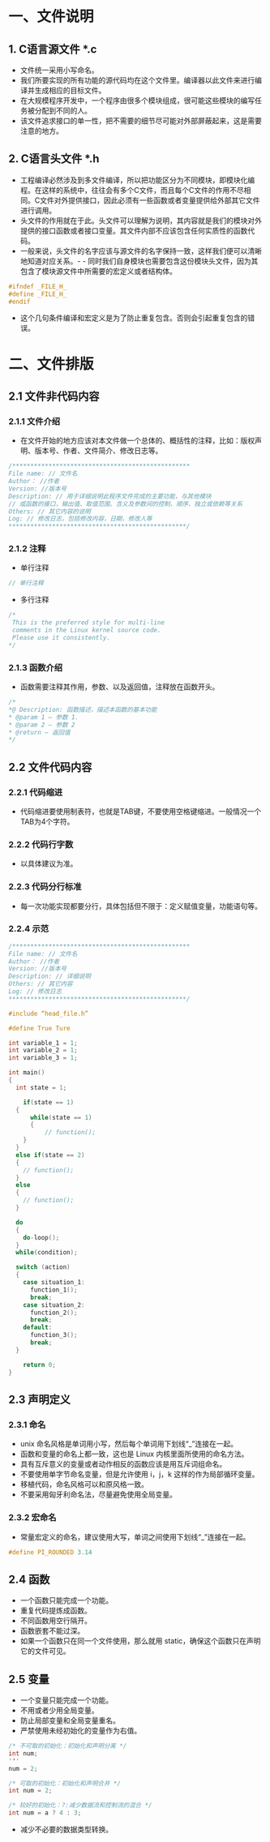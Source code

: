 # 一、文件说明

## 1. C语言源文件 *.c

- 文件统一采用小写命名。
- 我们所要实现的所有功能的源代码均在这个文件里。编译器以此文件来进行编译并生成相应的目标文件。
- 在大规模程序开发中，一个程序由很多个模块组成，很可能这些模块的编写任务被分配到不同的人。
- 该文件追求接口的单一性，把不需要的细节尽可能对外部屏蔽起来，这是需要注意的地方。

## 2. C语言头文件 *.h

- 工程编译必然涉及到多文件编译，所以把功能区分为不同模块，即模块化编程。在这样的系统中，往往会有多个C文件，而且每个C文件的作用不尽相同。C文件对外提供接口，因此必须有一些函数或者变量提供给外部其它文件进行调用。
- 头文件的作用就在于此。头文件可以理解为说明，其内容就是我们的模块对外提供的接口函数或者接口变量。其文件内部不应该包含任何实质性的函数代码。
- 一般来说，头文件的名字应该与源文件的名字保持一致，这样我们便可以清晰地知道对应关系。- - 同时我们自身模块也需要包含这份模块头文件，因为其包含了模块源文件中所需要的宏定义或者结构体。
```c
#ifndef _FILE_H_ 
#define _FILE_H_ 
#endif 
```
- 这个几句条件编译和宏定义是为了防止重复包含。否则会引起重复包含的错误。


# 二、文件排版

## 2.1 文件非代码内容

### 2.1.1 文件介绍

- 在文件开始的地方应该对本文件做一个总体的、概括性的注释，比如：版权声明、版本号、作者、文件简介、修改日志等。
```c
/*************************************************
File name: // 文件名
Author： //作者
Version: //版本号
Description: // 用于详细说明此程序文件完成的主要功能，与其他模块
// 或函数的接口，输出值、取值范围、含义及参数间的控制、顺序、独立或依赖等关系
Others: // 其它内容的说明
Log: // 修改日志，包括修改内容，日期，修改人等
*************************************************/
```

### 2.1.2 注释

- 单行注释

```c
// 单行注释
```

- 多行注释

```c
/*
 This is the preferred style for multi-line
 comments in the Linux kernel source code.
 Please use it consistently.
*/
```

### 2.1.3 函数介绍

- 函数需要注释其作用，参数、以及返回值，注释放在函数开头。
```c
/*
*@ Description: 函数描述，描述本函数的基本功能
* @param 1 – 参数 1.
* @param 2 – 参数 2
* @return – 返回值
*/
```
## 2.2 文件代码内容

### 2.2.1 代码缩进

- 代码缩进要使用制表符，也就是TAB键，不要使用空格键缩进。一般情况一个TAB为4个字符。

### 2.2.2 代码行字数

- 以具体建议为准。

### 2.2.3 代码分行标准

- 每一次功能实现都要分行，具体包括但不限于：定义赋值变量，功能语句等。

### 2.2.4 示范

```c
/*************************************************
File name: // 文件名
Author： //作者
Version: //版本号
Description: // 详细说明
Others: // 其它内容
Log: // 修改日志
*************************************************/

#include “head_file.h”

#define True Ture

int variable_1 = 1;
int variable_2 = 1;
int variable_3 = 1;

int main()
{
  int state = 1;

	if(state == 1)
  {
	  while(state == 1)
	  {
		  // function();
    }
  }
  else if(state == 2)
  {
    // function();
  }
  else
  {
    // function();
  }

  do
  { 
    do-loop(); 
  } 
  while(condition);

  switch (action) 
  { 
    case situation_1: 
      function_1();
      break;
    case situation_2: 
      function_2();
      break;
    default: 
      function_3();
      break;
  }	

	return 0;
}
```

## 2.3 声明定义

### 2.3.1 命名

- unix 命名风格是单词用小写，然后每个单词用下划线“_”连接在一起。
- 函数和变量的命名上都一致，这也是 Linux 内核里面所使用的命名方法。
- 具有互斥意义的变量或者动作相反的函数应该是用互斥词组命名。
- 不要使用单字节命名变量，但是允许使用 i，j，k 这样的作为局部循环变量。
- 移植代码，命名风格可以和原风格一致。
- 不要采用匈牙利命名法，尽量避免使用全局变量。

### 2.3.2 宏命名

- 常量宏定义的命名，建议使用大写，单词之间使用下划线“_”连接在一起。
```c
#define PI_ROUNDED 3.14
```

## 2.4 函数

- 一个函数只能完成一个功能。
- 重复代码提炼成函数。
- 不同函数用空行隔开。
- 函数嵌套不能过深。
- 如果一个函数只在同一个文件使用，那么就用 static，确保这个函数只在声明它的文件可见。

## 2.5 变量

- 一个变量只能完成一个功能。
- 不用或者少用全局变量。
- 防止局部变量和全局变量重名。
- 严禁使用未经初始化的变量作为右值。
```c
/* 不可取的初始化：初始化和声明分离 */
int num;
'''
num = 2;

/* 可取的初始化：初始化和声明合并 */
int num = 2;

/* 较好的初始化：?:减少数据流和控制流的混合 */
int num = a ? 4 : 3;
```
- 减少不必要的数据类型转换。

